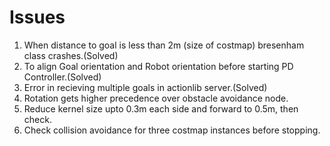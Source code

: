 # Issues

1)  When distance to goal is less than 2m (size of costmap) bresenham class crashes.(Solved)
2)  To align Goal orientation and Robot orientation before starting PD Controller.(Solved)
3)  Error in recieving multiple goals in actionlib server.(Solved)
4)  Rotation gets higher precedence over obstacle avoidance node.
5)  Reduce kernel size upto 0.3m each side and forward to 0.5m, then check.
6)  Check collision avoidance for three costmap instances before stopping.

